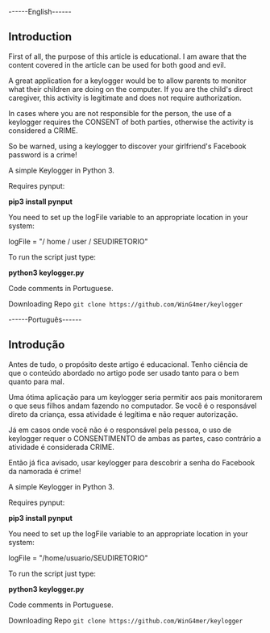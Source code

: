 ------English------

## Introduction


First of all, the purpose of this article is educational. I am aware that the content covered in the article can be used for both good and evil.

A great application for a keylogger would be to allow parents to monitor what their children are doing on the computer. If you are the child's direct caregiver, this activity is legitimate and does not require authorization.

In cases where you are not responsible for the person, the use of a keylogger requires the CONSENT of both parties, otherwise the activity is considered a CRIME.

So be warned, using a keylogger to discover your girlfriend's Facebook password is a crime!

A simple Keylogger in Python 3.

Requires pynput:

<b> pip3 install pynput </b>

You need to set up the logFile variable to an appropriate location in your system:

logFile = "/ home / user / SEUDIRETORIO"

To run the script just type:

<b> python3 keylogger.py </b>

Code comments in Portuguese.


Downloading Repo ```git clone https://github.com/WinG4mer/keylogger```

------Português------

## Introdução


Antes de tudo, o propósito deste artigo é educacional. Tenho ciência de que o conteúdo abordado no artigo pode ser usado tanto para o bem quanto para mal.

Uma ótima aplicação para um keylogger seria permitir aos pais monitorarem o que seus filhos andam fazendo no computador. Se você é o responsável direto da criança, essa atividade é legítima e não requer autorização.

Já em casos onde você não é o responsável pela pessoa, o uso de keylogger requer o CONSENTIMENTO de ambas as partes, caso contrário a atividade é considerada CRIME.

Então já fica avisado, usar keylogger para descobrir a senha do Facebook da namorada é crime!

A simple Keylogger in Python 3.

Requires pynput:

<b>pip3 install pynput</b>

You need to set up the logFile variable to an appropriate location in your system:

logFile = "/home/usuario/SEUDIRETORIO"

To run the script just type:

<b>python3 keylogger.py</b>

Code comments in Portuguese. 


Downloading Repo ```git clone https://github.com/WinG4mer/keylogger```
